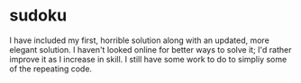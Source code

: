 # sudoku
I have included my first, horrible solution along with an updated, more elegant solution. 
I haven't looked online for better ways to solve it; I'd rather improve it as I increase in skill. I still have some work to do to simpliy some of the repeating code. 
